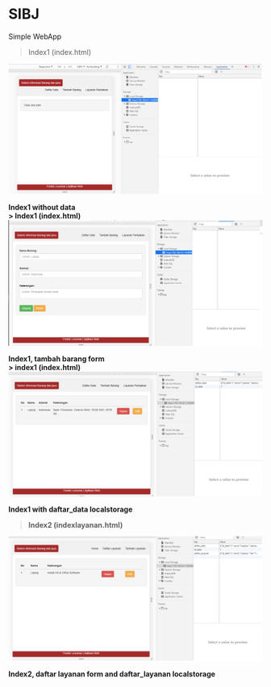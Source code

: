 # SIBJ
Simple WebApp

> Index1 (index.html)
  <img src="https://raw.githubusercontent.com/fredriclesomar/sibj/master/image/index1_localstorage.png" width="750" title="Tampilan Home">
</p>
<b>Index1 without data<b/>
<br>
> Index1 (index.html)
  <img src="https://raw.githubusercontent.com/fredriclesomar/sibj/master/image/index1_tambahbarang.png" width="750" title="Tambah data">
</p>
<b>Index1, tambah barang form<b/>

<br>
> index1 (index.html)
  <img src="https://raw.githubusercontent.com/fredriclesomar/sibj/master/image/index1_daftarbarang.png" width="750" title="Tampilan Home(Daftar Barang)">
</p>
<b>Index1 with daftar_data localstorage<b/>

<br>

> Index2 (indexlayanan.html)
  <img src="https://raw.githubusercontent.com/fredriclesomar/sibj/master/image/index2_daftarlayanan.png" width="750" title="Tampilan Databases">
</p>
<b>Index2, daftar layanan form and daftar_layanan localstorage<b/>

